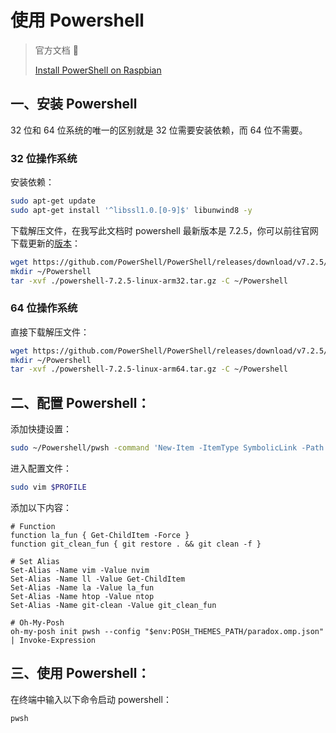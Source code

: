# 使用 Powershell

> 官方文档 📝
>
> [Install PowerShell on Raspbian](https://docs.microsoft.com/en-us/powershell/scripting/install/install-raspbian?view=powershell-7.2)

## 一、安装 Powershell

32 位和 64 位系统的唯一的区别就是 32 位需要安装依赖，而 64 位不需要。

### 32 位操作系统

安装依赖：

```sh
sudo apt-get update
sudo apt-get install '^libssl1.0.[0-9]$' libunwind8 -y
```

下载解压文件，在我写此文档时 powershell 最新版本是 7.2.5，你可以前往官网下载更新的[版本](https://github.com/PowerShell/PowerShell/releases)：

```sh
wget https://github.com/PowerShell/PowerShell/releases/download/v7.2.5/powershell-7.2.5-linux-arm32.tar.gz
mkdir ~/Powershell
tar -xvf ./powershell-7.2.5-linux-arm32.tar.gz -C ~/Powershell
```

### 64 位操作系统

直接下载解压文件：

```sh
wget https://github.com/PowerShell/PowerShell/releases/download/v7.2.5/powershell-7.2.5-linux-arm64.tar.gz
mkdir ~/Powershell
tar -xvf ./powershell-7.2.5-linux-arm64.tar.gz -C ~/Powershell
```

## 二、配置 Powershell：

添加快捷设置：

```sh
sudo ~/Powershell/pwsh -command 'New-Item -ItemType SymbolicLink -Path "/usr/bin/pwsh" -Target "$PSHOME/pwsh" -Force'
```

进入配置文件：

```sh
sudo vim $PROFILE
```

添加以下内容：

```
# Function
function la_fun { Get-ChildItem -Force }
function git_clean_fun { git restore . && git clean -f }

# Set Alias
Set-Alias -Name vim -Value nvim
Set-Alias -Name ll -Value Get-ChildItem
Set-Alias -Name la -Value la_fun
Set-Alias -Name htop -Value ntop
Set-Alias -Name git-clean -Value git_clean_fun

# Oh-My-Posh
oh-my-posh init pwsh --config "$env:POSH_THEMES_PATH/paradox.omp.json" | Invoke-Expression
```

## 三、使用 Powershell：

在终端中输入以下命令启动 powershell：

```sh
pwsh
```
